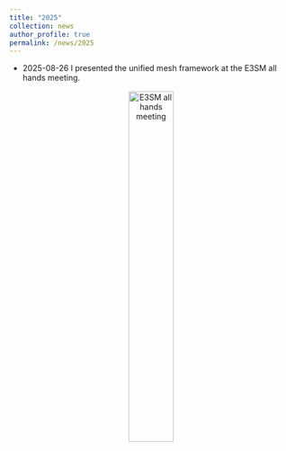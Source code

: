 ```yaml
---
title: "2025"
collection: news
author_profile: true
permalink: /news/2025
---
```


* 2025-08-26 I presented the unified mesh framework at the E3SM all hands meeting. 
<div style="text-align:center;">
  <img src="../../_figures/e3sm_allhands.png" style="width:40%; margin:0.25%;" alt="E3SM all hands meeting">
</div>